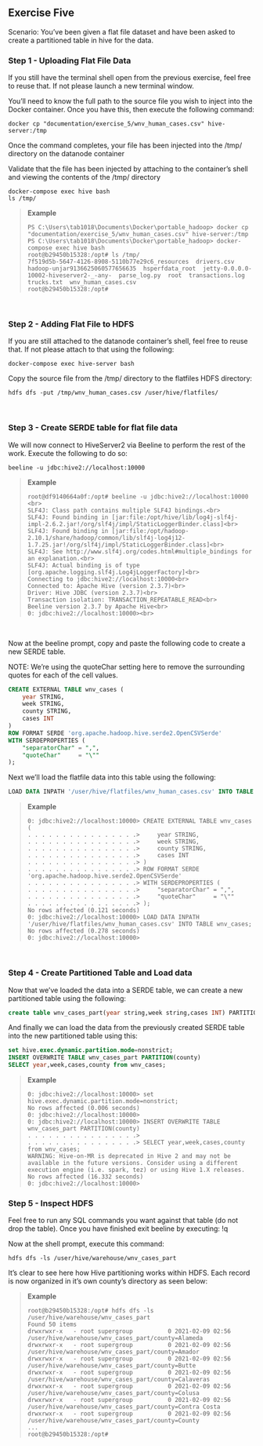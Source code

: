 ## Exercise Five

Scenario:  You’ve been given a flat file dataset and have been asked to create a partitioned table in hive for the data.  


### Step 1 - Uploading Flat File Data

If you still have the terminal shell open from the previous exercise, feel free to reuse that.  If not please launch a new terminal window.

You’ll need to know the full path to the source file you wish to inject into the Docker container.  Once you have this, then execute the following command:


```shell
docker cp "documentation/exercise_5/wnv_human_cases.csv" hive-server:/tmp
```

Once the command completes, your file has been injected into the /tmp/ directory on the datanode container


Validate that the file has been injected by attaching to the container’s shell and viewing the contents of the /tmp/ directory


```
docker-compose exec hive bash
ls /tmp/
```


> **Example**
> ```shell
> PS C:\Users\tab1018\Documents\Docker\portable_hadoop> docker cp "documentation/exercise_5/wnv_human_cases.csv" hive-server:/tmp
> PS C:\Users\tab1018\Documents\Docker\portable_hadoop> docker-compose exec hive bash
> root@b29450b15328:/opt# ls /tmp/
> 7f519d5b-5647-4126-8908-5110b77e29c6_resources  drivers.csv  hadoop-unjar9136625060577656635  hsperfdata_root  jetty-0.0.0.0-10002-hiveserver2-_-any-  parse_log.py  root  transactions.log  trucks.txt  wnv_human_cases.csv
> root@b29450b15328:/opt#
> ```

<br>

### Step 2 - Adding Flat File to HDFS

If you are still attached to the datanode container’s shell, feel free to reuse that.  If not please attach to that using the following:


```shell
docker-compose exec hive-server bash
```

Copy the source file from the /tmp/ directory to the flatfiles HDFS directory:


```shell
hdfs dfs -put /tmp/wnv_human_cases.csv /user/hive/flatfiles/
```

<br>

### Step 3 - Create SERDE table for flat file data

We will now connect to HiveServer2 via Beeline to perform the rest of the work.  Execute the following to do so:


```
beeline -u jdbc:hive2://localhost:10000
```

> **Example**
> ```shell
> root@df9140664a0f:/opt# beeline -u jdbc:hive2://localhost:10000 <br>
> SLF4J: Class path contains multiple SLF4J bindings.<br>
> SLF4J: Found binding in [jar:file:/opt/hive/lib/log4j-slf4j-impl-2.6.2.jar!/org/slf4j/impl/StaticLoggerBinder.class]<br>
> SLF4J: Found binding in [jar:file:/opt/hadoop-2.10.1/share/hadoop/common/lib/slf4j-log4j12-1.7.25.jar!/org/slf4j/impl/StaticLoggerBinder.class]<br>
> SLF4J: See http://www.slf4j.org/codes.html#multiple_bindings for an explanation.<br>
> SLF4J: Actual binding is of type [org.apache.logging.slf4j.Log4jLoggerFactory]<br>
> Connecting to jdbc:hive2://localhost:10000<br>
> Connected to: Apache Hive (version 2.3.7)<br>
> Driver: Hive JDBC (version 2.3.7)<br>
> Transaction isolation: TRANSACTION_REPEATABLE_READ<br>
> Beeline version 2.3.7 by Apache Hive<br>
> 0: jdbc:hive2://localhost:10000><br>
> ```

<br>

Now at the beeline prompt, copy and paste the following code to create a new SERDE table.

NOTE: We’re using the quoteChar setting here to remove the surrounding quotes for each of the cell values.


```sql
CREATE EXTERNAL TABLE wnv_cases (
    year STRING, 
    week STRING, 
    county STRING, 
    cases INT
)
ROW FORMAT SERDE 'org.apache.hadoop.hive.serde2.OpenCSVSerde'
WITH SERDEPROPERTIES (
    "separatorChar" = ",",
    "quoteChar"     = "\""
);
```


Next we’ll load the flatfile data into this table using the following:


```sql
LOAD DATA INPATH '/user/hive/flatfiles/wnv_human_cases.csv' INTO TABLE wnv_cases;
```

> **Example**
> ```shell
> 0: jdbc:hive2://localhost:10000> CREATE EXTERNAL TABLE wnv_cases (
> . . . . . . . . . . . . . . . .>     year STRING,
> . . . . . . . . . . . . . . . .>     week STRING,
> . . . . . . . . . . . . . . . .>     county STRING,
> . . . . . . . . . . . . . . . .>     cases INT
> . . . . . . . . . . . . . . . .> )
> . . . . . . . . . . . . . . . .> ROW FORMAT SERDE 'org.apache.hadoop.hive.serde2.OpenCSVSerde'
> . . . . . . . . . . . . . . . .> WITH SERDEPROPERTIES (
> . . . . . . . . . . . . . . . .>     "separatorChar" = ",",
> . . . . . . . . . . . . . . . .>     "quoteChar"     = "\""
> . . . . . . . . . . . . . . . .> );
> No rows affected (0.121 seconds)
> 0: jdbc:hive2://localhost:10000> LOAD DATA INPATH '/user/hive/flatfiles/wnv_human_cases.csv' INTO TABLE wnv_cases;
> No rows affected (0.278 seconds)
> 0: jdbc:hive2://localhost:10000>
> ```

<br>

### Step 4 - Create Partitioned Table and Load data

Now that we’ve loaded the data into a SERDE table, we can create a new partitioned table using the following:

```sql
create table wnv_cases_part(year string,week string,cases INT) PARTITIONED BY(county string);
```

And finally we can load the data from the previously created SERDE table into the new partitioned table using this:

```sql
set hive.exec.dynamic.partition.mode=nonstrict;
INSERT OVERWRITE TABLE wnv_cases_part PARTITION(county)
SELECT year,week,cases,county from wnv_cases;
```

> **Example**
> ```shell
> 0: jdbc:hive2://localhost:10000> set hive.exec.dynamic.partition.mode=nonstrict;
> No rows affected (0.006 seconds)
> 0: jdbc:hive2://localhost:10000>
> 0: jdbc:hive2://localhost:10000> INSERT OVERWRITE TABLE wnv_cases_part PARTITION(county)
> . . . . . . . . . . . . . . . .>
> . . . . . . . . . . . . . . . .> SELECT year,week,cases,county from wnv_cases;
> WARNING: Hive-on-MR is deprecated in Hive 2 and may not be available in the future versions. Consider using a different execution engine (i.e. spark, tez) or using Hive 1.X releases.
> No rows affected (16.332 seconds)
> 0: jdbc:hive2://localhost:10000>
> ```

### Step 5 - Inspect HDFS

Feel free to run any SQL commands you want against that table (do not drop the table).  Once you have finished exit beeline by executing:  !q

Now at the shell prompt, execute this command:

```shell
hdfs dfs -ls /user/hive/warehouse/wnv_cases_part
```

It’s clear to see here how Hive partitioning works within HDFS.  Each record is now organized in it’s own county’s directory as seen below:

> **Example**
> ```shell
> root@b29450b15328:/opt# hdfs dfs -ls /user/hive/warehouse/wnv_cases_part
> Found 50 items
> drwxrwxr-x   - root supergroup          0 2021-02-09 02:56 /user/hive/warehouse/wnv_cases_part/county=Alameda
> drwxrwxr-x   - root supergroup          0 2021-02-09 02:56 /user/hive/warehouse/wnv_cases_part/county=Amador
> drwxrwxr-x   - root supergroup          0 2021-02-09 02:56 /user/hive/warehouse/wnv_cases_part/county=Butte
> drwxrwxr-x   - root supergroup          0 2021-02-09 02:56 /user/hive/warehouse/wnv_cases_part/county=Calaveras
> drwxrwxr-x   - root supergroup          0 2021-02-09 02:56 /user/hive/warehouse/wnv_cases_part/county=Colusa
> drwxrwxr-x   - root supergroup          0 2021-02-09 02:56 /user/hive/warehouse/wnv_cases_part/county=Contra Costa
> drwxrwxr-x   - root supergroup          0 2021-02-09 02:56 /user/hive/warehouse/wnv_cases_part/county=County
> ...
> root@b29450b15328:/opt#
> ```

